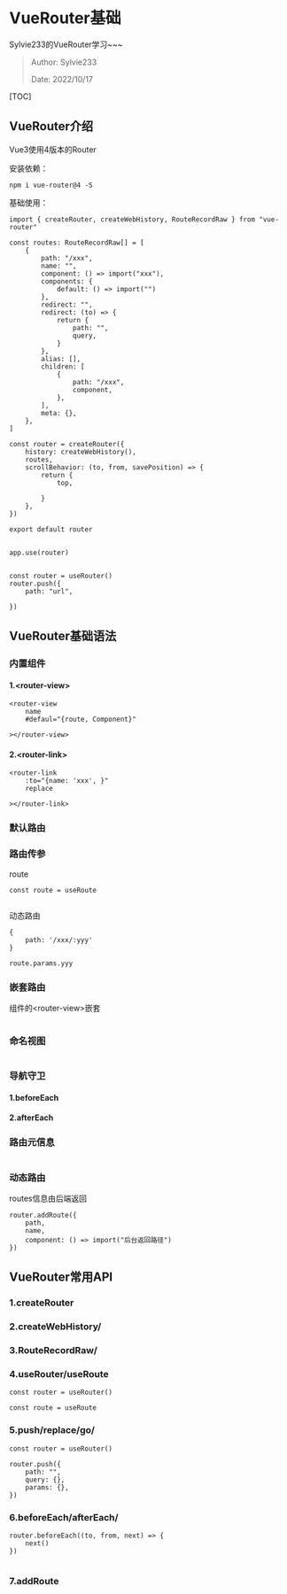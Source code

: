 # VueRouter基础

Sylvie233的VueRouter学习~~~

> Author: Sylvie233
>
> Date: 2022/10/17

[TOC]

## VueRouter介绍

Vue3使用4版本的Router



安装依赖：

`npm i vue-router@4 -S`



基础使用：

```
import { createRouter, createWebHistory, RouteRecordRaw } from "vue-router"

const routes: RouteRecordRaw[] = [
	{
		path: "/xxx",
		name: "",
		component: () => import("xxx"),
		components: {
			default: () => import("")
		},
		redirect: "",
		redirect: (to) => {
			return {
				path: "",
				query,
			}
		},
		alias: [],
		children: [
			{
				path: "/xxx",
				component,
			},
		],
		meta: {},
	},
]

const router = createRouter({
	history: createWebHistory(),
	routes,
	scrollBehavior: (to, from, savePosition) => {
		return {
			top,
			
		}
	},
})

export default router


app.use(router)


const router = useRouter()
router.push({
	path: "url",
	
})
```





## VueRouter基础语法

### 内置组件

#### 1.\<router-view>

```
<router-view
	name
	#defaul="{route, Component}"
	
></router-view>
```



#### 2.\<router-link>

```
<router-link
	:to="{name: 'xxx', }"
	replace
	
></router-link>
```



### 默认路由



### 路由传参

route

```
const route = useRoute


```



动态路由

```
{
	path: '/xxx/:yyy'
}

route.params.yyy
```



### 嵌套路由

组件的\<router-view>嵌套

```

```



### 命名视图



```

```



### 导航守卫

#### 1.beforeEach

#### 2.afterEach



### 路由元信息



```

```



### 动态路由

routes信息由后端返回

```
router.addRoute({
	path,
	name,
	component: () => import("后台返回路径")
})
```







## VueRouter常用API

### 1.createRouter



### 2.createWebHistory/



### 3.RouteRecordRaw/



### 4.useRouter/useRoute

```
const router = useRouter()

const route = useRoute
```



### 5.push/replace/go/

```
const router = useRouter()

router.push({
	path: "",
	query: {},
	params: {},
})
```





### 6.beforeEach/afterEach/

```
router.beforeEach((to, from, next) => {
	next()
})


```



### 7.addRoute





